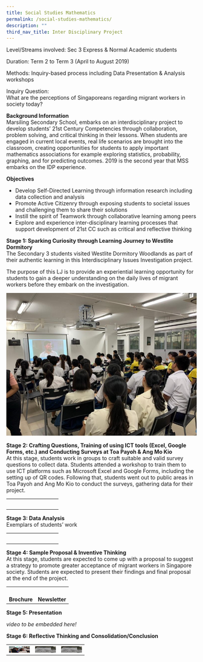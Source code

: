 ```yaml
---
title: Social Studies Mathematics
permalink: /social-studies-mathematics/
description: ""
third_nav_title: Inter Disciplinary Project
---
```

Level/Streams involved: Sec 3 Express & Normal Academic students

Duration: Term 2 to Term 3 (April to August 2019)

Methods: Inquiry-based process including Data Presentation & Analysis workshops

Inquiry Question:  
What are the perceptions of Singaporeans regarding migrant workers in society today?

**Background Information**  
Marsiling Secondary School, embarks on an interdisciplinary project to develop students’ 21st Century Competencies through collaboration, problem solving, and critical thinking in their lessons. When students are engaged in current local events, real life scenarios are brought into the classroom, creating opportunities for students to apply important mathematics associations for example exploring statistics, probability, graphing, and for predicting outcomes. 2019 is the second year that MSS embarks on the IDP experience. 

**Objectives**

*   Develop Self-Directed Learning through information research including data collection and analysis
*   Promote Active Citizenry through exposing students to societal issues and challenging them to share their solutions
*   Instill the spirit of Teamwork through collaborative learning among peers
*   Explore and experience inter-disciplinary learning processes that support development of 21st CC such as critical and reflective thinking

**Stage 1: Sparking Curiosity through Learning Journey to Westlite Dormitory**  
The Secondary 3 students visited Westlite Dormitory Woodlands as part of their authentic learning in this Interdisciplinary Issues Investigation project.

The purpose of this LJ is to provide an experiential learning opportunity for students to gain a deeper understanding on the daily lives of migrant workers before they embark on the investigation.

![](/images/1-1-768x576.jpeg)

**Stage 2: Crafting Questions, Training of using ICT tools (Excel, Google Forms, etc.) and Conducting Surveys at Toa Payoh & Ang Mo Kio**  
At this stage, students work in groups to craft suitable and valid survey questions to collect data. Students attended a workshop to train them to use ICT platforms such as Microsoft Excel and Google Forms, including the setting up of QR codes. Following that, students went out to public areas in Toa Payoh and Ang Mo Kio to conduct the surveys, gathering data for their project.

<table>
<tbody>
  <tr>
    <th><img src="![](/images/04-768x576.jpeg)" width="55" height="17"></th>
    <th><img src="![](/images/03-497x1024.jpeg)" width="55" height="17"></th>
  </tr>
</tbody>
</table>

  

**Stage 3: Data Analysis**  
Exemplars of students’ work

<table>
<tbody>
  <tr>
    <th><img src="![](/images/01-4-768x469.jpeg)" width="55" height="17"></th>
    <th><img src="![](/images/02-5.jpeg)" width="55" height="17"></th>
  </tr>
</tbody>
</table>

  

**Stage 4: Sample Proposal & Inventive Thinking**  
At this stage, students are expected to come up with a proposal to suggest a strategy to promote greater acceptance of migrant workers in Singapore society. Students are expected to present their findings and final proposal at the end of the project.

<table>
<tbody>
  <tr>
    <th><img src="![](/images/03-5.jpeg)" width="55" height="17"><br>Brochure</th>
    <th><img src="![](/images/04-5.jpeg)" width="55" height="17"><br>Newsletter</th>
  </tr>
</tbody>
</table>

  

**Stage 5: Presentation**

*video to be embedded here!*

**Stage 6: Reflective Thinking and Consolidation/Conclusion**

<table>
<tbody>
  <tr>
    <th><img src="/images/01-5.jpeg" width="55" height="17"></th>
    <th><img src="/images/03-6.jpeg" width="55" height="17"></th>
    <th><img src="/images/03-6.jpeg" width="55" height="17"></th>
  </tr>
</tbody>
</table>